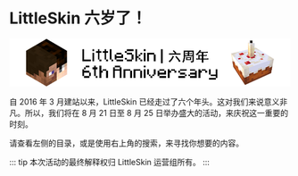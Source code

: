 # LittleSkin 六岁了！

![banner](./assets/banner.png)

自 2016 年 3 月建站以来，LittleSkin 已经走过了六个年头。这对我们来说意义非凡。所以，我们将在 8 月 21 日至 8 月 25 日举办盛大的活动，来庆祝这一重要的时刻。

请查看左侧的目录，或是使用右上角的搜索，来寻找你想要的内容。

::: tip
本次活动的最终解释权归 LittleSkin 运营组所有。
:::
